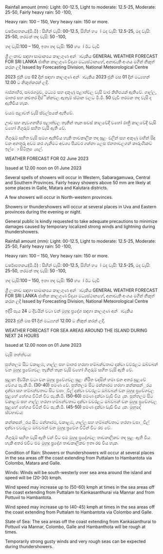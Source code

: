 Rainfall amount (mm): Light: 00-12.5, Light to moderate: 12.5-25, Moderate: 25-50, Fairly heavy rain: 50 -100,

Heavy rain: 100 – 150, Very heavy rain: 150 or more.

වර්ෂාපතනය(මි.මී) : සිහින් වැසි: 00-12.5, සිහින් හ ෝ මද වැසි: 12.5-25, මද වැසි: 25-50, තරමක් තද වැසි: 50 -100,

තද වැසි:100 – 150, ඉතා තද වැසි: 150 හ ෝ ඊට වැඩි

ශ්‍රී ලංකාව සඳහා සාමාන්‍යය කාලගුණ අන්‍ාවැකිය GENERAL WEATHER FORECAST FOR SRI LANKA ජාතික කාලගුණ විදයා මධ්‍යස්ථානහේ, අනාවැකි අංශය මගින් නිකුත් කරන ලදි Issued by Forecasting Division, National Meteorological Centre

2023 ජුනි මස 02 දින්‍ සඳහා කාලගුණ අන්‍ාවැකිය 2023 ජුනි මස 01 දින්‍ මධ්‍යහන්‍ 12.00 ට නිකුත්කරන්‍ ලදි.

බස්නාහිර, සබරගමුව, මධ්‍යම සහ දකුණු පළාත්වල වැසි වාර කිහිපයක් ඇතිවේ. ගාල්ල, මාතර සහ කළුතර දිස්ික්කවල ඇතැම් ස්ථාන වලට මි.මි. 50 වැඩි තරමක තද වැසි ද ඇතිවිය හැක.

වයඹ පළාවත් වැසි ස්වල්පයක් ඇතිවේ.

ඌව සහ නැවගනහිර පළාත්වල තැනින් තැන සවස් කාලවේදී වහෝ රාත්‍රී කාලවේදී වැසි වහෝ ගිගුරුම් සහිත වැසි ඇති වේ.

ගිගුරුම් සහිත වැසි සමග ඇතිවිය හැකි තාවකාලික තද සුළං වලින් සහ අකුණු මඟින් සිදු වන අනතුරු අවම කර ගැනීමට අවශ්‍ය පියවර ගන්නා ලෙස ජනතාවලගන් කාරුණිකව ඉල්ො සිටිනු ෙැලේ.

WEATHER FORECAST FOR 02 June 2023

Issued at 12.00 noon on 01 June 2023

Several spells of showers will occur in Western, Sabaragamuwa, Central and Southern Provinces. Fairly heavy showers above 50 mm are likely at some places in Galle, Matara and Kalutara districts.

A few showers will occur in North-western provinces.

Showers or thundershowers will occur at several places in Uva and Eastern provinces during the evening or night.

General public is kindly requested to take adequate precautions to minimize damages caused by temporary localized strong winds and lightning during thundershowers.

Rainfall amount (mm): Light: 00-12.5, Light to moderate: 12.5-25, Moderate: 25-50, Fairly heavy rain: 50 -100,

Heavy rain: 100 – 150, Very heavy rain: 150 or more.

වර්ෂාපතනය(මි.මී) : සිහින් වැසි: 00-12.5, සිහින් හ ෝ මද වැසි: 12.5-25, මද වැසි: 25-50, තරමක් තද වැසි: 50 -100,

තද වැසි:100 – 150, ඉතා තද වැසි: 150 හ ෝ ඊට වැඩි

ශ්‍රී ලංකාව සඳහා සාමාන්‍යය කාලගුණ අන්‍ාවැකිය GENERAL WEATHER FORECAST FOR SRI LANKA ජාතික කාලගුණ විදයා මධ්‍යස්ථානහේ, අනාවැකි අංශය මගින් නිකුත් කරන ලදි Issued by Forecasting Division, National Meteorological Centre

ඉදිරි පැය 24 ට දිවයින්‍ වටා වන්‍ මුහුදු ප්‍රදේශ සඳහා කාලගුණ අන්‍ාවැකිය

2023 ජුනි මස 01 දින්‍ මධ්‍යහන්‍ 12.00 ට නිකුත් කරන්‍ ලදි.

WEATHER FORECAST FOR SEA AREAS AROUND THE ISLAND DURING NEXT 24 HOURS

Issued at 12.00 noon on 01 June 2023

වැසි තත්ත්වය:

පුත්තලම සිට වකාළඹ, ගාල්ල සහ මාතර හරහා හම්බන්වතාට දක්වා වවරළට ඔබ්වබන් වන මුහුදු ප්‍රවේශවල තැනින් තැන වැසි වහෝ ගිගුරුම් සහිත වැසි ඇති වේ.

සුළඟ: දිවයින වටා වන මුහුදු ප්‍රවේශවල සුළං නිරිත වදසින් හමා එන අතර සුළවේ වේගය පැ.කි.මී. (30-40) පමණ වේ. පුත්තලම සිට මන්නාරම හරහා කන්කසන්ුරය දක්වා සහ හම්බන්වතාට සිට වපාුවිල් දක්වා වවරළට ඔබ්වබන් වන මුහුදු ප්‍රවේශවල සුළහේ හේගය විටින් විට පැ.කි.මී. (50-60) පමණ දක්වා වැඩි විය ැක. පුත්තලම සිට වකාළඹ සහ ගාල්ල හරහා හම්බන්වතාට දක්වා වවරළට ඔබ්වබන් වන මුහුදු ප්‍රවේශවල සුළහේ හේගය විටින් විට පැ.කි.මී. (45-50) පමණ දක්වා වැඩි විය ැක. මුහුදේ ස්වභාවය:

කන්කසන්ුරය සිට මන්නාරම, වකාළඹ, ගාල්ල සහ හම්බන්වතාට හරහා වපාුවිල් දක්වා වවරළට ඔබ්වබන් වන මුහුදු ප්‍රවේශ විටින් විට රළු වේ.

ගිගුරුම් සහිත වැසි ඇති වන්‍ විට එම මුහුදු ප්‍රදේශවල තාවකාලිකව තද සුළං ඇති විය හැකි අතර එවිට එම මුහුදු ප්‍රදේශ තාවකාලිකව ඉතා රළු විය හැක.

Condition of Rain: Showers or thundershowers will occur at several places in the sea areas off the coast extending from Puttalam to Hambantota via Colombo, Matara and Galle.

Winds: Winds will be south-westerly over sea area around the island and speed will be (20-30) kmph.

Wind speed may increase up to (50-60) kmph at times in the sea areas off the coast extending from Puttalam to Kankasanthurai via Mannar and from Pottuvil to Hambantota.

Wind speed may increase up to (40-45) kmph at times in the sea areas off the coast extending from Puttalam to Hambantota via Colombo and Galle.

State of Sea: The sea areas off the coast extending from Kankasanthurai to Pottuvil via Mannar, Colombo, Galle and Hambanthota will be rough at times.

Temporarily strong gusty winds and very rough seas can be expected during thundershowers.